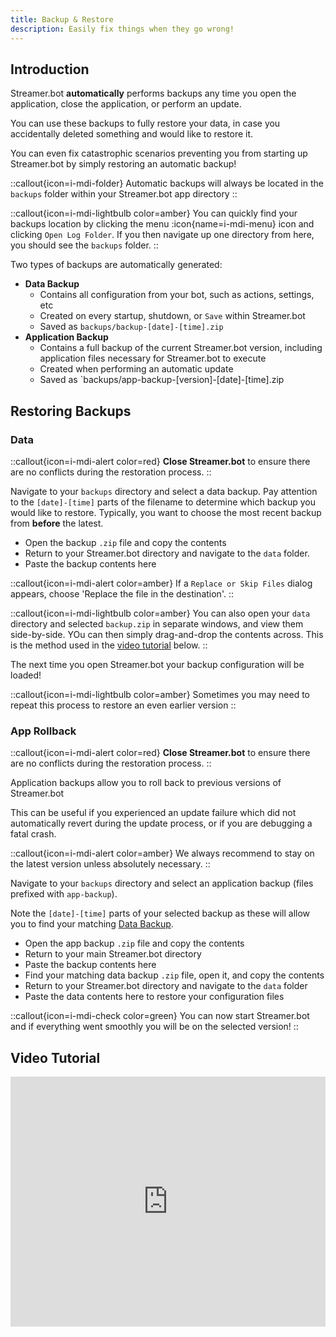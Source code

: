 ```yaml
---
title: Backup & Restore
description: Easily fix things when they go wrong!
---
```


## Introduction
Streamer.bot **automatically** performs backups any time you open the application, close the application, or perform an update.

You can use these backups to fully restore your data, in case you accidentally deleted something and would like to restore it.

You can even fix catastrophic scenarios preventing you from starting up Streamer.bot by simply restoring an automatic backup!

::callout{icon=i-mdi-folder}
Automatic backups will always be located in the `backups` folder within your Streamer.bot app directory
::

::callout{icon=i-mdi-lightbulb color=amber}
You can quickly find your backups location by clicking the menu :icon{name=i-mdi-menu} icon  and clicking `Open Log Folder`. If you then navigate up one directory from here, you should see the `backups` folder.
::

Two types of backups are automatically generated:

- **Data Backup**
    - Contains all configuration from your bot, such as actions, settings, etc
    - Created on every startup, shutdown, or `Save` within Streamer.bot
    - Saved as `backups/backup-[date]-[time].zip`
- **Application Backup**
    - Contains a full backup of the current Streamer.bot version, including application files necessary for Streamer.bot to execute
    - Created when performing an automatic update
    - Saved as `backups/app-backup-[version]-[date]-[time].zip

## Restoring Backups
### Data

::callout{icon=i-mdi-alert color=red}
**Close Streamer.bot** to ensure there are no conflicts during the restoration process.
::

Navigate to your `backups` directory and select a data backup. Pay attention to the `[date]-[time]` parts of the filename to determine which backup you would like to restore. Typically, you want to choose the most recent backup from **before** the latest.

- Open the backup `.zip` file and copy the contents
- Return to your Streamer.bot directory and navigate to the `data` folder.
- Paste the backup contents here

::callout{icon=i-mdi-alert color=amber}
If a `Replace or Skip Files` dialog appears, choose 'Replace the file in the destination'.
::

::callout{icon=i-mdi-lightbulb color=amber}
You can also open your `data` directory and selected `backup.zip` in separate windows, and view them side-by-side. YOu can then simply drag-and-drop the contents across. This is the method used in the [video tutorial](#video-tutorial) below.
::

The next time you open Streamer.bot your backup configuration will be loaded!

::callout{icon=i-mdi-lightbulb color=amber}
Sometimes you may need to repeat this process to restore an even earlier version
::

### App Rollback

::callout{icon=i-mdi-alert color=red}
**Close Streamer.bot** to ensure there are no conflicts during the restoration process.
::

Application backups allow you to roll back to previous versions of Streamer.bot

This can be useful if you experienced an update failure which did not automatically revert during the update process, or if you are debugging a fatal crash.

::callout{icon=i-mdi-alert color=amber}
We always recommend to stay on the latest version unless absolutely necessary.
::

Navigate to your `backups` directory and select an application backup (files prefixed with `app-backup`).

Note the `[date]-[time]` parts of your selected backup as these will allow you to find your matching [Data Backup](#data).

- Open the app backup `.zip` file and copy the contents
- Return to your main Streamer.bot directory
- Paste the backup contents here
- Find your matching data backup `.zip` file, open it, and copy the contents
- Return to your Streamer.bot directory and navigate to the `data` folder
- Paste the data contents here to restore your configuration files

::callout{icon=i-mdi-check color=green}
You can now start Streamer.bot and if everything went smoothly you will be on the selected version!
::

## Video Tutorial

<iframe width="100%" height="400" src="https://www.youtube.com/embed/dLkiqW2b_Vo?si=a6OeCsxtk5F5Rtrf" title="YouTube video player" frameborder="0" allow="accelerometer; autoplay; clipboard-write; encrypted-media; gyroscope; picture-in-picture; web-share" allowfullscreen></iframe>